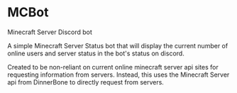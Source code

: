# MCBot
Minecraft Server Discord bot

A simple Minecraft Server Status bot that will display the current number of online users and server status in the bot's status on discord.

Created to be non-reliant on current online minecraft server api sites for requesting information from servers. Instead, this uses the Minecraft Server api from DinnerBone to directly request from servers.

